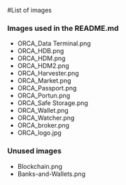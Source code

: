 #List of images

### Images used in the README.md
 * ORCA_Data Terminal.png
 * ORCA_HDB.png
 * ORCA_HDM.png
 * ORCA_HDM2.png
 * ORCA_Harvester.png
 * ORCA_Market.png
 * ORCA_Passport.png
 * ORCA_Portun.png
 * ORCA_Safe Storage.png
 * ORCA_Wallet.png
 * ORCA_Watcher.png
 * ORCA_broker.png
 * ORCA_logo.jpg
 
 ### Unused images
 * Blockchain.png
 * Banks-and-Wallets.png
